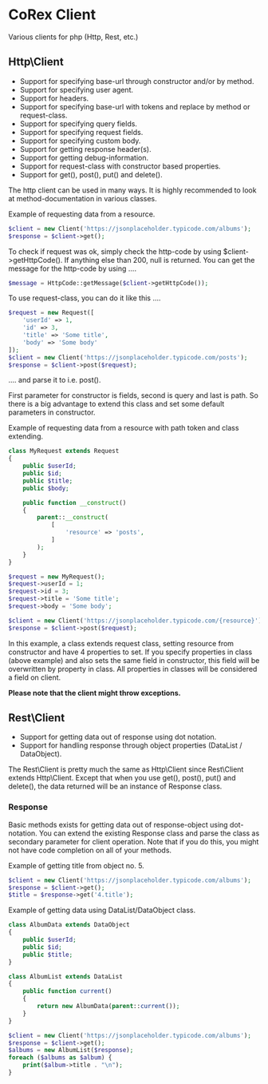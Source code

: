 # CoRex Client
Various clients for php (Http, Rest, etc.)

## Http\Client
- Support for specifying base-url through constructor and/or by method.
- Support for specifying user agent.
- Support for headers.
- Support for specifying base-url with tokens and replace by method or request-class.
- Support for specifying query fields.
- Support for specifying request fields.
- Support for specifying custom body.
- Support for getting response header(s).
- Support for getting debug-information.
- Support for request-class with constructor based properties.
- Support for get(), post(), put() and delete().

The http client can be used in many ways. It is highly recommended to look at method-documentation in various classes.

Example of requesting data from a resource.
```php
$client = new Client('https://jsonplaceholder.typicode.com/albums');
$response = $client->get();
```

To check if request was ok, simply check the http-code by using $client->getHttpCode().
If anything else than 200, null is returned. You can get the message for the http-code by using ....
```php
$message = HttpCode::getMessage($client->getHttpCode());
```

To use request-class, you can do it like this ....
```php
$request = new Request([
    'userId' => 1,
    'id' => 3,
    'title' => 'Some title',
    'body' => 'Some body'
]);
$client = new Client('https://jsonplaceholder.typicode.com/posts');
$response = $client->post($request);
```
.... and parse it to i.e. post().

First parameter for constructor is fields, second is query and last is path.
So there is a big advantage to extend this class and set some default parameters in constructor.

Example of requesting data from a resource with path token and class extending.
```php
class MyRequest extends Request
{
    public $userId;
    public $id;
    public $title;
    public $body;

    public function __construct()
    {
        parent::__construct(
            [
                'resource' => 'posts',
            ]
        );
    }
}

$request = new MyRequest();
$request->userId = 1;
$request->id = 3;
$request->title = 'Some title';
$request->body = 'Some body';

$client = new Client('https://jsonplaceholder.typicode.com/{resource}');
$response = $client->post($request);
```
In this example, a class extends request class, setting resource from constructor and have 4 properties to set.
If you specify properties in class (above example) and also sets the same field in constructor,
this field will be overwritten by property in class. All properties in classes will be considered a field on client.

**Please note that the client might throw exceptions.**

## Rest\Client
- Support for getting data out of response using dot notation.
- Support for handling response through object properties (DataList / DataObject).

The Rest\Client is pretty much the same as Http\Client since Rest\Client extends Http\Client.
Except that when you use get(), post(), put() and delete(), the data returned will be an instance of Response class.

### Response
Basic methods exists for getting data out of response-object using dot-notation.
You can extend the existing Response class and parse the class as secondary parameter for client operation.
Note that if you do this, you might not have code completion on all of your methods.

Example of getting title from object no. 5.
```php
$client = new Client('https://jsonplaceholder.typicode.com/albums');
$response = $client->get();
$title = $response->get('4.title');
```

Example of getting data using DataList/DataObject class.
```php
class AlbumData extends DataObject
{
    public $userId;
    public $id;
    public $title;
}

class AlbumList extends DataList
{
    public function current()
    {
        return new AlbumData(parent::current());
    }
}

$client = new Client('https://jsonplaceholder.typicode.com/albums');
$response = $client->get();
$albums = new AlbumList($response);
foreach ($albums as $album) {
    print($album->title . "\n");
}
```

